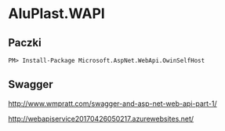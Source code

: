 # AluPlast.WAPI

## Paczki
~~~
PM> Install-Package Microsoft.AspNet.WebApi.OwinSelfHost
~~~

## Swagger
http://www.wmpratt.com/swagger-and-asp-net-web-api-part-1/


http://webapiservice20170426050217.azurewebsites.net/
